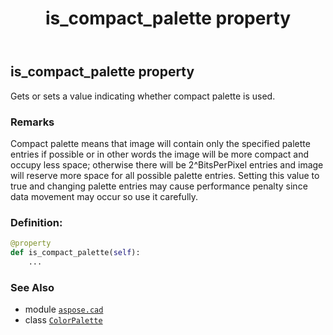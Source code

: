 ﻿---
title: is_compact_palette property
second_title: Aspose.CAD for Python via .NET API References
description: 
type: docs
weight: 100
url: /python-net/aspose.cad/colorpalette/is_compact_palette/
is_root: false
---

## is_compact_palette property


Gets or sets a value indicating whether compact palette is used.

### Remarks 


Compact palette means that image will contain only the specified palette entries if possible or in other words the image will be more compact and occupy less space;
otherwise there will be 2^BitsPerPixel entries and image will reserve more space for all possible palette entries.
Setting this value to true and changing palette entries may cause performance penalty since data movement may occur so use it carefully.
### Definition:
```python
@property
def is_compact_palette(self):
    ...
```

### See Also
* module [`aspose.cad`](../../)
* class [`ColorPalette`](/cad/python-net/aspose.cad/colorpalette)
